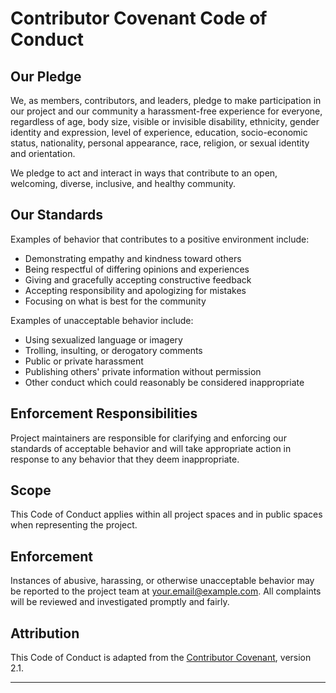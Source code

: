 # Contributor Covenant Code of Conduct

## Our Pledge

We, as members, contributors, and leaders, pledge to make participation in our project and our community a harassment-free experience for everyone, regardless of age, body size, visible or invisible disability, ethnicity, gender identity and expression, level of experience, education, socio-economic status, nationality, personal appearance, race, religion, or sexual identity and orientation.

We pledge to act and interact in ways that contribute to an open, welcoming, diverse, inclusive, and healthy community.

## Our Standards

Examples of behavior that contributes to a positive environment include:

- Demonstrating empathy and kindness toward others
- Being respectful of differing opinions and experiences
- Giving and gracefully accepting constructive feedback
- Accepting responsibility and apologizing for mistakes
- Focusing on what is best for the community

Examples of unacceptable behavior include:

- Using sexualized language or imagery
- Trolling, insulting, or derogatory comments
- Public or private harassment
- Publishing others' private information without permission
- Other conduct which could reasonably be considered inappropriate

## Enforcement Responsibilities

Project maintainers are responsible for clarifying and enforcing our standards of acceptable behavior and will take appropriate action in response to any behavior that they deem inappropriate.

## Scope

This Code of Conduct applies within all project spaces and in public spaces when representing the project.

## Enforcement

Instances of abusive, harassing, or otherwise unacceptable behavior may be reported to the project team at [your.email@example.com](mailto:your.email@example.com). All complaints will be reviewed and investigated promptly and fairly.

## Attribution

This Code of Conduct is adapted from the [Contributor Covenant](https://www.contributor-covenant.org), version 2.1.

---
